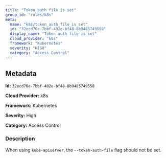 ```yaml
---
title: "Token auth file is set"
group_id: "rules/k8s"
meta:
  name: "k8s/token_auth_file_is_set"
  id: "32ecd76e-7bbf-402e-bf48-8b9485749558"
  display_name: "Token auth file is set"
  cloud_provider: "k8s"
  framework: "Kubernetes"
  severity: "HIGH"
  category: "Access Control"
---
```

## Metadata

**Id:** `32ecd76e-7bbf-402e-bf48-8b9485749558`

**Cloud Provider:** k8s

**Framework:** Kubernetes

**Severity:** High

**Category:** Access Control

### Description

 When using `kube-apiserver`, the `--token-auth-file` flag should not be set.
